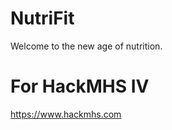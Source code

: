 # NutriFit
<b1>Welcome to the new age of nutrition.</b1>
#
#
# <b3>For HackMHS IV</b3>
<b1>https://www.hackmhs.com</b1>
